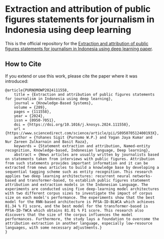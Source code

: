 # Extraction and attribution of public figures statements for journalism in Indonesia using deep learning

This is the official repository for the [Extraction and attribution of public figures statements for journalism in Indonesia using deep learning paper](https://doi.org/10.1016/j.knosys.2024.111558).

## How to Cite
If you extend or use this work, please cite the paper where it was introduced:
```
@article{PURNOMOWP2024111558,
	title = {Extraction and attribution of public figures statements for journalism in Indonesia using deep learning},
	journal = {Knowledge-Based Systems},
	volume = {289},
	pages = {111558},
	year = {2024},
	issn = {0950-7051},
	doi = {https://doi.org/10.1016/j.knosys.2024.111558},
	url = {https://www.sciencedirect.com/science/article/pii/S095070512400193X},
	author = {Yohanes Sigit {Purnomo W.P.} and Yogan Jaya Kumar and Nur Zareen Zulkarnain and Basit Raza},
	keywords = {Statement extraction and attribution, Named-entity recognition, Knowledge-based, Indonesian language, Deep learning},
	abstract = {News articles are usually written by journalists based on statements taken from interviews with public figures. Attribution from such statements provides important information and it can be extracted from news articles to build a knowledge base by developing a sequential tagging scheme such as entity recognition. This research applies two deep learning architectures: recurrent neural networks-based and transformer-based, to establish public figures statement attribution and extraction models in the Indonesian Language. The experiments are conducted using five deep-learning model architectures with two different corpus sizes to investigate the impact of corpus size on each model's performance. The experiments show that the best model for the RNN-based architecture is PFSA-ID-BLWCA which achieves 81.34 % F1 score, and the best model for the transformer-based is PFSA-ID-TWCA which obtains 81.01 % F1 score. This research also discovers that the size of the corpus influences the model performances. Furthermore, the study lays a foundation to overcome the attribution extraction in another language, especially low-resource languages, with some necessary adjustments.}
}
```